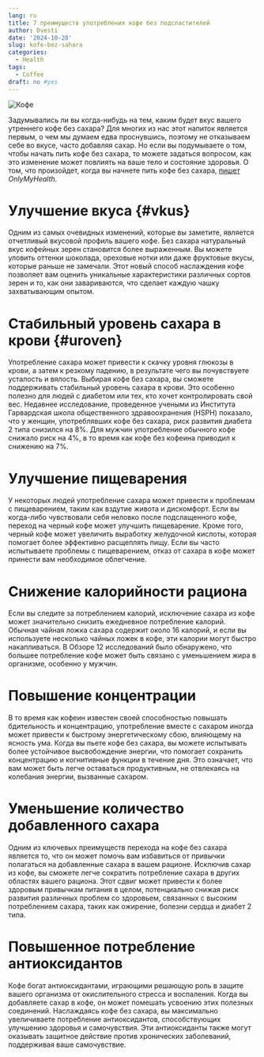 ```yaml
---
lang: ru
title: 7 преимуществ употребления кофе без подсластителей
author: Dvesti
date: '2024-10-28'
slug: kofe-bez-sahara
categories:
  - Health 
tags:
  - Сoffee
draft: no #yes
---
```


![Кофе](https://images.delfi.ee/media-api-image-cropper/v1/f680df6e-f529-4c01-b458-29656031fd35.jpg?noup&w=1200&h=711)

Задумывались ли вы когда-нибудь на тем, каким будет вкус вашего утреннего кофе без сахара? Для многих из нас этот напиток является первым, о чем мы думаем едва проснувшись, поэтому не отказываем себе во вкусе, часто добавляя сахар. Но если вы подумываете о том, чтобы начать пить кофе без сахара, то можете задаться вопросом, как это изменение может повлиять на ваше тело и состояние здоровья. О том, что произойдет, когда вы начнете пить кофе без сахара, [пишет](https://www.onlymyhealth.com/benefits-of-consuming-coffee-without-sugar-1728388191) *OnlyMyHealth*.

# Улучшение вкуса {#vkus}

Одним из самых очевидных изменений, которые вы заметите, является отчетливый вкусовой профиль вашего кофе. Без сахара натуральный вкус кофейных зерен становится более выраженным. Вы можете уловить оттенки шоколада, ореховые нотки или даже фруктовые вкусы, которые раньше не замечали. Этот новый способ наслаждения кофе позволяет вам оценить уникальные характеристики различных сортов зерен и то, как они завариваются, что сделает каждую чашку захватывающим опытом.

# Стабильный уровень сахара в крови {#uroven}

Употребление сахара может привести к скачку уровня глюкозы в крови, а затем к резкому падению, в результате чего вы почувствуете усталость и вялость. Выбирая кофе без сахара, вы сможете поддерживать стабильный уровень сахара в крови. Это особенно полезно для людей с диабетом или тех, кто хочет контролировать свой вес. Недавнее исследование, проведенное учеными из Института Гарвардская школа общественного здравоохранения (HSPH) показало, что у женщин, употреблявших кофе без сахара, риск развития диабета 2 типа снизился на 8%. Для мужчин употребление обычного кофе снижало риск на 4%, в то время как кофе без кофеина приводил к снижению на 7%.

# Улучшение пищеварения

У некоторых людей употребление сахара может привести к проблемам с пищеварением, таким как вздутие живота и дискомфорт. Если вы когда-либо чувствовали себя неловко после подслащенного кофе, переход на черный кофе может улучшить пищеварение. Кроме того, черный кофе может увеличить выработку желудочной кислоты, которая помогает более эффективно расщеплять пищу. Если вы часто испытываете проблемы с пищеварением, отказ от сахара в кофе может принести вам необходимое облегчение.

# Снижение калорийности рациона

Если вы следите за потреблением калорий, исключение сахара из кофе может значительно снизить ежедневное потребление калорий. Обычная чайная ложка сахара содержит около 16 калорий, и если вы используете несколько чайных ложек в кофе, эти калории могут быстро накапливаться. В Обзоре 12 исследований было обнаружено, что большее потребление кофе может быть связано с уменьшением жира в организме, особенно у мужчин.

# Повышение концентрации

В то время как кофеин известен своей способностью повышать бдительность и концентрацию, употребление вместе с сахаром иногда может привести к быстрому энергетическому сбою, влияющему на ясность ума. Когда вы пьете кофе без сахара, вы можете испытывать более устойчивое высвобождение энергии, что помогает сохранить концентрацию и когнитивные функции в течение дня. Это означает, что вам может быть легче оставаться продуктивным, не отвлекаясь на колебания энергии, вызванные сахаром.

# Уменьшение количество добавленного сахара

Одним из ключевых преимуществ перехода на кофе без сахара является то, что он может помочь вам избавиться от привычки полагаться на добавленные сахара в вашем рационе. Исключив сахар из кофе, вы сможете легче сократить потребление сахара в других областях вашего рациона. Этот сдвиг может привести к более здоровым привычкам питания в целом, потенциально снижая риск развития различных проблем со здоровьем, связанных с высоким потреблением сахара, таких как ожирение, болезни сердца и диабет 2 типа.

# Повышенное потребление антиоксидантов

Кофе богат антиоксидантами, играющими решающую роль в защите вашего организма от окислительного стресса и воспаления. Когда вы добавляете сахар в кофе, он может помешать усвоению этих полезных соединений. Наслаждаясь кофе без сахара, вы максимально увеличиваете потребление антиоксидантов, способствующих улучшению здоровья и самочувствия. Эти антиоксиданты также могут оказывать защитное действие против хронических заболеваний, поддерживая ваше самочувствие.
